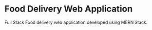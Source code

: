 # Food Delivery Web Application
 Full Stack Food delivery web application developed using MERN Stack.
